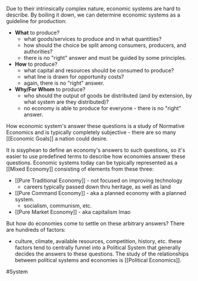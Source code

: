 Due to their intrinsically complex nature, economic systems are hard to describe. By boiling it down, we can determine economic systems as a guideline for production:

- **What** to produce?
	- what goods/services to produce and in what quantities?
	- how should the choice be split among consumers, producers, and authorities?
	- there is no "right" answer and must be guided by some principles.
- **How** to produce?
	- what capital and resources should be consumed to produce?
	- what line is drawn for opportunity costs?
	- again, there is no "right" answer.
- **Why/For Whom** to produce?
	- who should the output of goods be distributed (and by extension, by what system are they distributed)?
	- no economy is able to produce for everyone - there is no "right" answer.

How economic system's answer these questions is a study of Normative Economics and is typically completely subjective - there are so many [[Economic Goals]] a nation could desire.

It is sisyphean to define an economy's answers to such questions, so it's easier to use predefined terms to describe how economies answer these questions.
Economic systems today can be typically represented as a [[Mixed Economy]] consisting of elements from these three:

- [[Pure Traditional Economy]] - not focused on improving technology
	- careers typically passed down thru heritage, as well as land
- [[Pure Command Economy]] - aka a planned economy with a planned system.
	- socialism, communism, etc.
- [[Pure Market Economy]] - aka capitalism lmao

But how do economies come to settle on these arbitrary answers? There are hundreds of factors:
- culture, climate, available resources, competition, history, etc. 
these factors tend to centrally funnel into a Political System that generally decides the answers to these questions. The study of the relationships between political systems and economies is [[Political Economics]].

#System